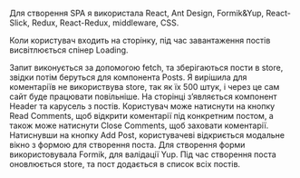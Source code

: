 Для створення SPA я використала React, Ant Design, Formik&Yup, React-Slick, Redux, React-Redux, middleware, CSS.

Коли користувач входить на сторінку, під час завантаження постів висвітлюється спінер Loading.

Запит виконується за допомогою fetch, та зберігаються пости в store, звідки потім беруться для компонента Posts. Я вирішила для коментаріїв не використвува store, так як їх 500 штук, і через це сам сайт буде працювати повільніше.
На сторінці з’являється компонент Header та карусель з постів.
Користувач може натиснути на кнопку Read Comments, щоб відкрити коментарії під конкретним постом, а також може натиснути Close Comments, щоб заховати коментарії.
Натиснувши на кнопку Add Post, користувачеві відкриється модальне вікно з формою для створення поста. Для створення форми використовувала Formik, для валідації Yup. Під час створення поста оновлюється store, та пост додається в список всіх постів.
